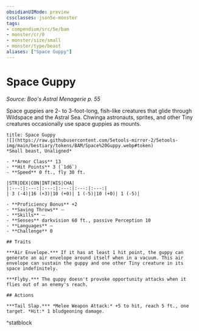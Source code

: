 ```yaml
---
obsidianUIMode: preview
cssclasses: json5e-monster
tags:
- compendium/src/5e/bam
- monster/cr/0
- monster/size/small
- monster/type/beast
aliases: ["Space Guppy"]
---
```

# Space Guppy
*Source: Boo's Astral Menagerie p. 55*  

Space guppies are 2- to 3-foot-long, fish-like creatures that glide through Wildspace and the Astral Sea. Chwinga astronauts, sprites, and other Tiny creatures occasionally use space guppies as mounts.

```ad-statblock
title: Space Guppy
![](https://raw.githubusercontent.com/5etools-mirror-2/5etools-img/main/bestiary/tokens/BAM/Space%20Guppy.webp#token)
*Small beast, Unaligned*

- **Armor Class** 13 
- **Hit Points** 3 (`1d6`)
- **Speed** 0 ft., fly 30 ft.

|STR|DEX|CON|INT|WIS|CHA|
|:---:|:---:|:---:|:---:|:---:|:---:|
| 3 (-4)|16 (+3)|10 (+0)| 1 (-5)|10 (+0)| 1 (-5)|

- **Proficiency Bonus** +2
- **Saving Throws** ⏤
- **Skills** ⏤
- **Senses** darkvision 60 ft., passive Perception 10
- **Languages** —
- **Challenge** 0

## Traits

***Air Envelope.*** If it has at least 1 hit point, the guppy can generate an air envelope around itself when in a vacuum. This air envelope can sustain the guppy and one other Tiny creature in its space indefinitely.

***Flyby.*** The guppy doesn't provoke opportunity attacks when it flies out of an enemy's reach.

## Actions

***Tail Slap.*** *Melee Weapon Attack:* +5 to hit, reach 5 ft., one target. *Hit:* 1 bludgeoning damage.
```
^statblock